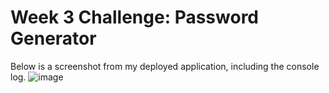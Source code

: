 # Week 3 Challenge: Password Generator

Below is a screenshot from my deployed application, including the console log.
![image](https://user-images.githubusercontent.com/119539738/209235001-8d200401-64a1-43e4-93ae-960db1875c7f.png)
